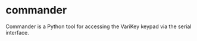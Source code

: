 # commander

Commander is a Python tool for accessing the VariKey keypad via the serial interface.

